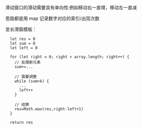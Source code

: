 滑动窗口的滑动需要具有单向性:例如移动右一直增，移动左一直减

思路都是用 map 记录数字对应的索引/出现次数

变长滑窗模板：

```JS
  let res = 0
  let sum = 0
  let left = 0

  for (let right = 0; right < array.length; right++) {
    // 处理新元素
    sum+=...

    // 需要调整
    while (sum>k) {
      ...
      left++
    }

    // 结算
    res=Math.max(res,right-left+1)
  }

  return res
```
